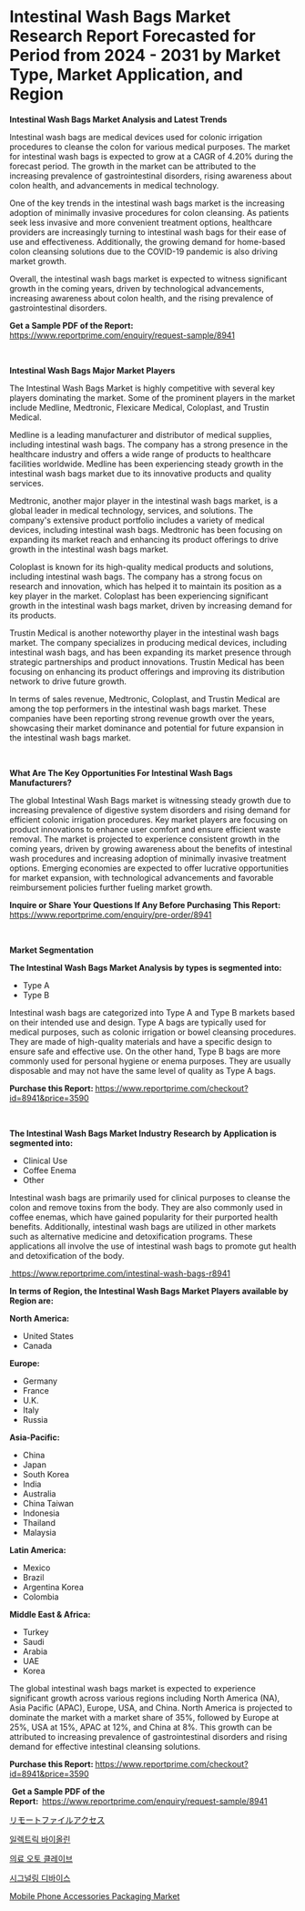 <p><h1>Intestinal Wash Bags Market Research Report Forecasted for Period from 2024 -  2031 by Market Type, Market Application, and Region</h1></p><p><strong>Intestinal Wash Bags Market Analysis and Latest Trends</strong></p>
<p><p>Intestinal wash bags are medical devices used for colonic irrigation procedures to cleanse the colon for various medical purposes. The market for intestinal wash bags is expected to grow at a CAGR of 4.20% during the forecast period. The growth in the market can be attributed to the increasing prevalence of gastrointestinal disorders, rising awareness about colon health, and advancements in medical technology.</p><p>One of the key trends in the intestinal wash bags market is the increasing adoption of minimally invasive procedures for colon cleansing. As patients seek less invasive and more convenient treatment options, healthcare providers are increasingly turning to intestinal wash bags for their ease of use and effectiveness. Additionally, the growing demand for home-based colon cleansing solutions due to the COVID-19 pandemic is also driving market growth.</p><p>Overall, the intestinal wash bags market is expected to witness significant growth in the coming years, driven by technological advancements, increasing awareness about colon health, and the rising prevalence of gastrointestinal disorders.</p></p>
<p><strong>Get a Sample PDF of the Report:&nbsp;</strong> <a href="https://www.reportprime.com/enquiry/request-sample/8941">https://www.reportprime.com/enquiry/request-sample/8941</a></p>
<p>&nbsp;</p>
<p><strong>Intestinal Wash Bags Major Market Players</strong></p>
<p><p>The Intestinal Wash Bags Market is highly competitive with several key players dominating the market. Some of the prominent players in the market include Medline, Medtronic, Flexicare Medical, Coloplast, and Trustin Medical.</p><p>Medline is a leading manufacturer and distributor of medical supplies, including intestinal wash bags. The company has a strong presence in the healthcare industry and offers a wide range of products to healthcare facilities worldwide. Medline has been experiencing steady growth in the intestinal wash bags market due to its innovative products and quality services.</p><p>Medtronic, another major player in the intestinal wash bags market, is a global leader in medical technology, services, and solutions. The company's extensive product portfolio includes a variety of medical devices, including intestinal wash bags. Medtronic has been focusing on expanding its market reach and enhancing its product offerings to drive growth in the intestinal wash bags market.</p><p>Coloplast is known for its high-quality medical products and solutions, including intestinal wash bags. The company has a strong focus on research and innovation, which has helped it to maintain its position as a key player in the market. Coloplast has been experiencing significant growth in the intestinal wash bags market, driven by increasing demand for its products.</p><p>Trustin Medical is another noteworthy player in the intestinal wash bags market. The company specializes in producing medical devices, including intestinal wash bags, and has been expanding its market presence through strategic partnerships and product innovations. Trustin Medical has been focusing on enhancing its product offerings and improving its distribution network to drive future growth.</p><p>In terms of sales revenue, Medtronic, Coloplast, and Trustin Medical are among the top performers in the intestinal wash bags market. These companies have been reporting strong revenue growth over the years, showcasing their market dominance and potential for future expansion in the intestinal wash bags market.</p></p>
<p>&nbsp;</p>
<p><strong>What Are The Key Opportunities For Intestinal Wash Bags Manufacturers?</strong></p>
<p><p>The global Intestinal Wash Bags market is witnessing steady growth due to increasing prevalence of digestive system disorders and rising demand for efficient colonic irrigation procedures. Key market players are focusing on product innovations to enhance user comfort and ensure efficient waste removal. The market is projected to experience consistent growth in the coming years, driven by growing awareness about the benefits of intestinal wash procedures and increasing adoption of minimally invasive treatment options. Emerging economies are expected to offer lucrative opportunities for market expansion, with technological advancements and favorable reimbursement policies further fueling market growth.</p></p>
<p><strong>Inquire or Share Your Questions If Any Before Purchasing This Report:</strong> <a href="https://www.reportprime.com/enquiry/pre-order/8941">https://www.reportprime.com/enquiry/pre-order/8941</a></p>
<p>&nbsp;</p>
<p><strong>Market Segmentation</strong></p>
<p><strong>The Intestinal Wash Bags Market Analysis by types is segmented into:</strong></p>
<p><ul><li>Type A</li><li>Type B</li></ul></p>
<p><p>Intestinal wash bags are categorized into Type A and Type B markets based on their intended use and design. Type A bags are typically used for medical purposes, such as colonic irrigation or bowel cleansing procedures. They are made of high-quality materials and have a specific design to ensure safe and effective use. On the other hand, Type B bags are more commonly used for personal hygiene or enema purposes. They are usually disposable and may not have the same level of quality as Type A bags.</p></p>
<p><strong>Purchase this Report:&nbsp;</strong><a href="https://www.reportprime.com/checkout?id=8941&price=3590">https://www.reportprime.com/checkout?id=8941&price=3590</a></p>
<p>&nbsp;</p>
<p><strong>The Intestinal Wash Bags Market Industry Research by Application is segmented into:</strong></p>
<p><ul><li>Clinical Use</li><li>Coffee Enema</li><li>Other</li></ul></p>
<p><p>Intestinal wash bags are primarily used for clinical purposes to cleanse the colon and remove toxins from the body. They are also commonly used in coffee enemas, which have gained popularity for their purported health benefits. Additionally, intestinal wash bags are utilized in other markets such as alternative medicine and detoxification programs. These applications all involve the use of intestinal wash bags to promote gut health and detoxification of the body.</p></p>
<p><a href="https://www.reportprime.com/intestinal-wash-bags-r8941">&nbsp;https://www.reportprime.com/intestinal-wash-bags-r8941</a></p>
<p><strong>In terms of Region, the Intestinal Wash Bags Market Players available by Region are:</strong></p>
<p>
    <p> <strong> North America: </strong>
        <ul>
            <li>United States</li>
            <li>Canada</li>
        </ul>
        </p> 
    <p> <strong> Europe: </strong>
        <ul>
            <li>Germany</li>
            <li>France</li>
            <li>U.K.</li>
            <li>Italy</li>
            <li>Russia</li>
        </ul>
        </p> 
    <p> <strong> Asia-Pacific: </strong>
        <ul>
            <li>China</li>
            <li>Japan</li>
            <li>South Korea</li>
            <li>India</li>
            <li>Australia</li>
            <li>China Taiwan</li>
            <li>Indonesia</li>
            <li>Thailand</li>
            <li>Malaysia</li>
        </ul>
        </p> 
    <p> <strong> Latin America: </strong>
        <ul>
            <li>Mexico</li>
            <li>Brazil</li>
            <li>Argentina Korea</li>
            <li>Colombia</li>
        </ul>
        </p> 
    <p> <strong> Middle East & Africa: </strong>
        <ul>
            <li>Turkey</li>
            <li>Saudi</li>
            <li>Arabia</li>
            <li>UAE</li>
            <li>Korea</li>
        </ul>
    </p>
    </p>
<p><p>The global intestinal wash bags market is expected to experience significant growth across various regions including North America (NA), Asia Pacific (APAC), Europe, USA, and China. North America is projected to dominate the market with a market share of 35%, followed by Europe at 25%, USA at 15%, APAC at 12%, and China at 8%. This growth can be attributed to increasing prevalence of gastrointestinal disorders and rising demand for effective intestinal cleansing solutions.</p></p>
<p><strong>Purchase this Report: </strong><a href="https://www.reportprime.com/checkout?id=8941&price=3590">https://www.reportprime.com/checkout?id=8941&price=3590</a></p>
<p>&nbsp;<strong>Get a Sample PDF of the Report:&nbsp;&nbsp;</strong><a href="https://www.reportprime.com/enquiry/request-sample/8941">https://www.reportprime.com/enquiry/request-sample/8941</a></p>
<p><strong></strong></p>
<p><p><a href="https://medium.com/@jordanilliamson678678/%E9%81%A0%E9%9A%94%E3%83%95%E3%82%A1%E3%82%A4%E3%83%AB%E3%82%A2%E3%82%AF%E3%82%BB%E3%82%B9%E5%B8%82%E5%A0%B4%E5%B1%95%E6%9C%9B-%E7%94%A3%E6%A5%AD%E3%81%AE%E6%A6%82%E8%A6%81%E3%81%A8%E4%BA%88%E6%B8%AC-2024%E5%B9%B4%E3%81%8B%E3%82%892031%E5%B9%B4%E3%81%BE%E3%81%A7-c3f0a61afb0f">リモートファイルアクセス</a></p><p><a href="https://github.com/nuekbpymrrz5/Market-Research-Report-List-1/blob/main/483363721189.md">일렉트릭 바이올린</a></p><p><a href="https://medium.com/@kellyclarkson42/2024%EB%85%84%EB%B6%80%ED%84%B0-2031%EB%85%84%EA%B9%8C%EC%A7%80%EC%9D%98-%EA%B8%B0%EA%B0%84%EC%97%90-%EB%8C%80%ED%95%9C-%EC%9D%98%EB%A3%8C-%EC%98%A4%ED%86%A0%ED%81%B4%EB%A0%88%EC%9D%B4%EB%B8%8C-%EC%8B%9C%EC%9E%A5-%EB%B6%84%EC%84%9D-%EB%B0%8F-%ED%81%AC%EA%B8%B0-%EC%98%88%EC%B8%A1-57c1c5e4515a">의료 오토 클레이브</a></p><p><a href="https://medium.com/@chickenlegs8687/%EC%8B%A0%ED%98%B8-%EC%9E%A5%EC%B9%98-%EC%8B%9C%EC%9E%A5-%EB%B6%84%EC%84%9D-%EA%B7%B8-cagr-%EC%8B%9C%EC%9E%A5-%EC%84%B8%EB%B6%84%ED%99%94-%EB%B0%8F-%EA%B8%80%EB%A1%9C%EB%B2%8C-%EC%82%B0%EC%97%85-%EA%B0%9C%EC%9A%94-7c242a68c542">시그널링 디바이스</a></p><p><a href="https://issuu.com/reportprime-2/docs/mobile-phone-accessories-packaging-market-size-203">Mobile Phone Accessories Packaging Market</a></p></p>